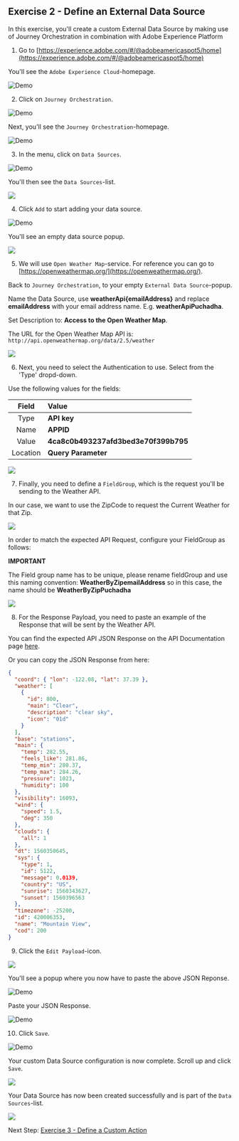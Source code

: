 ## Exercise 2 - Define an External Data Source

In this exercise, you'll create a custom External Data Source by making use of Journey Orchestration in combination with Adobe Experience Platform

1. Go to [https://experience.adobe.com/#/@adobeamericaspot5/home](https://experience.adobe.com/#/@adobeamericaspot5/home)

You'll see the `Adobe Experience Cloud`-homepage.

![Demo](./images/aec.png)

2. Click on `Journey Orchestration`.

![Demo](./images/aecjo.png)

Next, you'll see the `Journey Orchestration`-homepage.

![Demo](./images/aecjoh.png)

3. In the menu, click on `Data Sources`.

![Demo](./images/menudatasources.png)

You'll then see the `Data Sources`-list.

  <!---
  ![Demo](./images/dshome.png)
  --->

<kbd><img src="./images/dshome.png"  /></kdb>

4. Click `Add` to start adding your data source.

![Demo](./images/add.png)

You'll see an empty data source popup.

  <!---
  ![Demo](./images/emptyds.png)
  --->

<kbd><img src="./images/emptyds.png"  /></kdb>

5. We will use `Open Weather Map`-service. For reference you can go to [https://openweathermap.org/](https://openweathermap.org/).

Back to `Journey Orchestration`, to your empty `External Data Source`-popup.

Name the Data Source, use **weatherApi{emailAddress}** and replace **emailAddress** with your email address name. E.g. **weatherApiPuchadha**.

Set Description to: **Access to the Open Weather Map**.

The URL for the Open Weather Map API is: `http://api.openweathermap.org/data/2.5/weather`

  <!---
  ![Demo](./images/dsname.png)
  --->

<kbd><img src="./images/dsname.png"  /></kdb>

6. Next, you need to select the Authentication to use. Select from the 'Type' dropd-down.

Use the following values for the fields:

|  Field   | Value                                |
| :------: | :----------------------------------- |
|   Type   | **API key**                          |
|   Name   | **APPID**                            |
|  Value   | **4ca8c0b493237afd3bed3e70f399b795** |
| Location | **Query Parameter**                  |

  <!---
  ![Demo](./images/dsauth.png)
  --->

<kbd><img src="./images/dsauth.png"  /></kdb>

7. Finally, you need to define a `FieldGroup`, which is the request you'll be sending to the Weather API.

In our case, we want to use the ZipCode to request the Current Weather for that Zip.

  <!---
  ![Demo](./images/fg.png)
  --->

<kbd><img src="./images/fg.png"  /></kdb>

In order to match the expected API Request, configure your FieldGroup as follows:

**IMPORTANT**

The Field group name has to be unique, please rename fieldGroup and use this naming convention: **WeatherByZipemailAddress** so in this case, the name should be **WeatherByZipPuchadha**

  <!---
  ![Demo](./images/fg1.png)
  --->

<kbd><img src="./images/fg1.png"  /></kdb>

8. For the Response Payload, you need to paste an example of the Response that will be sent by the Weather API.

You can find the expected API JSON Response on the API Documentation page [here](https://openweathermap.org/current#zip).

Or you can copy the JSON Response from here:

```json
{
  "coord": { "lon": -122.08, "lat": 37.39 },
  "weather": [
    {
      "id": 800,
      "main": "Clear",
      "description": "clear sky",
      "icon": "01d"
    }
  ],
  "base": "stations",
  "main": {
    "temp": 282.55,
    "feels_like": 281.86,
    "temp_min": 280.37,
    "temp_max": 284.26,
    "pressure": 1023,
    "humidity": 100
  },
  "visibility": 16093,
  "wind": {
    "speed": 1.5,
    "deg": 350
  },
  "clouds": {
    "all": 1
  },
  "dt": 1560350645,
  "sys": {
    "type": 1,
    "id": 5122,
    "message": 0.0139,
    "country": "US",
    "sunrise": 1560343627,
    "sunset": 1560396563
  },
  "timezone": -25200,
  "id": 420006353,
  "name": "Mountain View",
  "cod": 200
}
```

9. Click the `Edit Payload`-icon.

  <!---
  ![Demo](./images/owmapi2.png)
  --->

<kbd><img src="./images/owmapi2.png"  /></kdb>

You'll see a popup where you now have to paste the above JSON Reponse.

![Demo](./images/owmapi3.png)

Paste your JSON Response.

![Demo](./images/owmapi4.png)

10. Click `Save`.

![Demo](./images/dssave.png)

Your custom Data Source configuration is now complete. Scroll up and click `Save`.

  <!---
  ![Demo](./images/dssave2.png)
  --->

<kbd><img src="./images/dssave2.png"  /></kdb>

Your Data Source has now been created successfully and is part of the `Data Sources`-list.

  <!---
  ![Demo](./images/dslist.png)
  --->

<kbd><img src="./images/dslist.png"  /></kdb>

Next Step: [Exercise 3 - Define a Custom Action](./Exercise3-Action.md)
